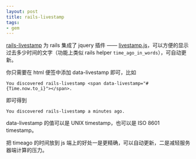 ```yaml
---
layout: post
title: rails-livestamp
tags:
- gem
---
```


[rails-livestamp][1] 为 rails 集成了 jquery 插件 ——
[livestamp.js][2]，可以方便的显示过去多少时间的文字（功能上类似
rails helper `time_ago_in_words`），可自动更新。

你只需要在 html 便签中添加 data-livestamp 即可，比如

```
You discovered rails-livestamp <span data-livestamp="#{Time.now.to_i}"></span>.
```

即可得到

```
You discovered rails-livestamp a minutes ago.
```

data-livestamp 的值可以是 UNIX timestamp，也可以是 ISO 8601 timestamp。

把 timeago 的时间放到 js
端上的好处一是更精确，可以自动更新，二是减轻服务器端计算的压力。


[1]: https://github.com/Bunlong/rails-livestamp
[2]: http://mattbradley.github.io/livestampjs/
